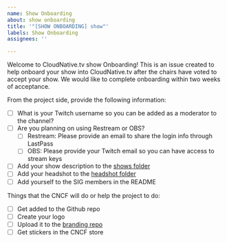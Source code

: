 ```yaml
---
name: Show Onboarding
about: show onboarding
title: '"[SHOW ONBOARDING] show"'
labels: Show Onboarding
assignees: ''

---
```


Welcome to CloudNative.tv show Onboarding!
This is an issue created to help onboard your show into CloudNative.tv after the chairs have voted to accept your show. 
We would like to complete onboarding within two weeks of acceptance. 

From the project side, provide the following information:
- [ ] What is your Twitch username so you can be added as a moderator to the channel?
- [ ] Are you planning on using Restream or OBS?
     - [ ] Restream: Please provide an email to share the login info through LastPass
     - [ ] OBS: Please provide your Twitch email so you can have access to stream keys
- [ ] Add your show description to the [shows folder](https://github.com/cncf/cloudnativetv/tree/main/shows)
- [ ] Add your headshot to the [headshot folder](https://github.com/cncf/cloudnativetv/tree/main/headshots)
- [ ] Add yourself to the SIG members in the README

Things that the CNCF will do or help the project to do: 
- [ ] Get added to the Github repo
- [ ] Create your logo
- [ ] Upload it to the [branding repo](https://github.com/cncf/cloudnativetv/tree/main/branding)
- [ ] Get stickers in the CNCF store
